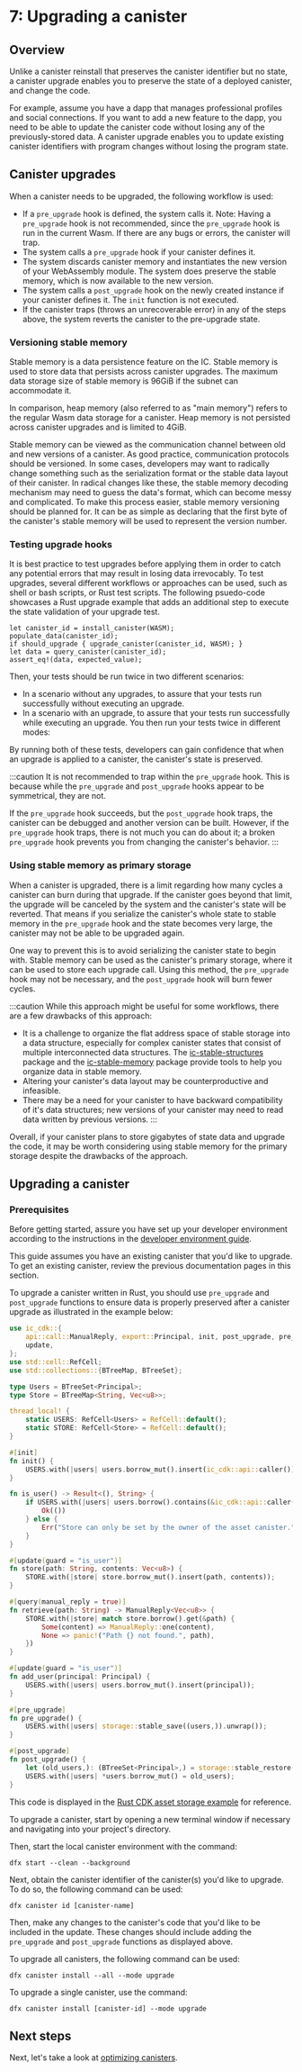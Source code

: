 # 7: Upgrading a canister

## Overview

Unlike a canister reinstall that preserves the canister identifier but no state, a canister upgrade enables you to preserve the state of a deployed canister, and change the code.

For example, assume you have a dapp that manages professional profiles and social connections. If you want to add a new feature to the dapp, you need to be able to update the canister code without losing any of the previously-stored data. A canister upgrade enables you to update existing canister identifiers with program changes without losing the program state.

## Canister upgrades
When a canister needs to be upgraded, the following workflow is used:
- If a `pre_upgrade` hook is defined, the system calls it. Note: Having a `pre_upgrade` hook is not recommended, since the `pre_upgrade` hook is run in the current Wasm. If there are any bugs or errors, the canister will trap. 
- The system calls a `pre_upgrade` hook if your canister defines it.
- The system discards canister memory and instantiates the new version of your WebAssembly module. The system does preserve the stable memory, which is now available to the new version.
- The system calls a `post_upgrade` hook on the newly created instance if your canister defines it. The `init` function is not executed.
- If the canister traps (throws an unrecoverable error) in any of the steps above, the system reverts the canister to the pre-upgrade state.

### Versioning stable memory

Stable memory is a data persistence feature on the IC. Stable memory is used to store data that persists across canister upgrades. The maximum data storage size of stable memory is 96GiB if the subnet can accommodate it. 

In comparison, heap memory (also referred to as "main memory") refers to the regular Wasm data storage for a canister. Heap memory is not persisted across canister upgrades and is limited to 4GiB. 

Stable memory can be viewed as the communication channel between old and new versions of a canister. As good practice, communication protocols should be versioned. In some cases, developers may want to radically change something such as the serialization format or the stable data layout of their canister. In radical changes like these, the stable memory decoding mechanism may need to guess the data's format, which can become messy and complicated. To make this process easier, stable memory versioning should be planned for. It can be as simple as declaring that the first byte of the canister's stable memory will be used to represent the version number. 

### Testing upgrade hooks

It is best practice to test upgrades before applying them in order to catch any potential errors that may result in losing data irrevocably. To test upgrades, several different workflows or approaches can be used, such as shell or bash scripts, or Rust test scripts. The following psuedo-code showcases a Rust upgrade example that adds an additional step to execute the state validation of your upgrade test. 

```
let canister_id = install_canister(WASM);
populate_data(canister_id);
if should_upgrade { upgrade_canister(canister_id, WASM); }
let data = query_canister(canister_id);
assert_eq!(data, expected_value);
```

Then, your tests should be run twice in two different scenarios:
- In a scenario without any upgrades, to assure that your tests run successfully without executing an upgrade.
- In a scenario with an upgrade, to assure that your tests run successfully while executing an upgrade. 
You then run your tests twice in different modes:

By running both of these tests, developers can gain confidence that when an upgrade is applied to a canister, the canister's state is preserved. 

:::caution
It is not recommended to trap within the `pre_upgrade` hook. This is because while the `pre_upgrade` and `post_upgrade` hooks appear to be symmetrical, they are not. 

If the `pre_upgrade` hook succeeds, but the `post_upgrade` hook traps, the canister can be debugged and another version can be built. However, if the `pre_upgrade` hook traps, there is not much you can do about it; a broken `pre_upgrade` hook prevents you from changing the canister's behavior. 
:::

### Using stable memory as primary storage

When a canister is upgraded, there is a limit regarding how many cycles a canister can burn during that upgrade. If the canister goes beyond that limit, the upgrade will be canceled by the system and the canister's state will be reverted. That means if you serialize the canister's whole state to stable memory in the `pre_upgrade` hook and the state becomes very large, the canister may not be able to be upgraded again. 

One way to prevent this is to avoid serializing the canister state to begin with. Stable memory can be used as the canister's primary storage, where it can be used to store each upgrade call. Using this method, the `pre_upgrade` hook may not be necessary, and the `post_upgrade` hook will burn fewer cycles. 

:::caution
While this approach might be useful for some workflows, there are a few drawbacks of this approach:
- It is a challenge to organize the flat address space of stable storage into a data structure, especially for complex canister states that consist of multiple interconnected data structures. The [ic-stable-structures](https://crates.io/crates/ic-stable-structures) package and the [ic-stable-memory](https://crates.io/crates/ic-stable-memory) package provide tools to help you organize data in stable memory.
- Altering your canister's data layout may be counterproductive and infeasible. 
- There may be a need for your canister to have backward compatibility of it's data structures; new versions of your canister may need to read data written by previous versions. 
:::

Overall, if your canister plans to store gigabytes of state data and upgrade the code, it may be worth considering using stable memory for the primary storage despite the drawbacks of the approach. 

## Upgrading a canister 

### Prerequisites

Before getting started, assure you have set up your developer environment according to the instructions in the [developer environment guide](./3-dev-env.md).

This guide assumes you have an existing canister that you'd like to upgrade. To get an existing canister, review the previous documentation pages in this section. 

To upgrade a canister written in Rust, you should use `pre_upgrade` and `post_upgrade` functions to ensure data is properly preserved after a canister upgrade as illustrated in the example below:

```rust
use ic_cdk::{
    api::call::ManualReply, export::Principal, init, post_upgrade, pre_upgrade, query, storage,
    update,
};
use std::cell::RefCell;
use std::collections::{BTreeMap, BTreeSet};

type Users = BTreeSet<Principal>;
type Store = BTreeMap<String, Vec<u8>>;

thread_local! {
    static USERS: RefCell<Users> = RefCell::default();
    static STORE: RefCell<Store> = RefCell::default();
}

#[init]
fn init() {
    USERS.with(|users| users.borrow_mut().insert(ic_cdk::api::caller()));
}

fn is_user() -> Result<(), String> {
    if USERS.with(|users| users.borrow().contains(&ic_cdk::api::caller())) {
        Ok(())
    } else {
        Err("Store can only be set by the owner of the asset canister.".to_string())
    }
}

#[update(guard = "is_user")]
fn store(path: String, contents: Vec<u8>) {
    STORE.with(|store| store.borrow_mut().insert(path, contents));
}

#[query(manual_reply = true)]
fn retrieve(path: String) -> ManualReply<Vec<u8>> {
    STORE.with(|store| match store.borrow().get(&path) {
        Some(content) => ManualReply::one(content),
        None => panic!("Path {} not found.", path),
    })
}

#[update(guard = "is_user")]
fn add_user(principal: Principal) {
    USERS.with(|users| users.borrow_mut().insert(principal));
}

#[pre_upgrade]
fn pre_upgrade() {
    USERS.with(|users| storage::stable_save((users,)).unwrap());
}

#[post_upgrade]
fn post_upgrade() {
    let (old_users,): (BTreeSet<Principal>,) = storage::stable_restore().unwrap();
    USERS.with(|users| *users.borrow_mut() = old_users);
}
```

This code is displayed in the [Rust CDK asset storage example](https://github.com/dfinity/cdk-rs/blob/main/examples/asset_storage/src/asset_storage_rs/lib.rs) for reference. 

To upgrade a canister, start by opening a new terminal window if necessary and navigating into your project's directory.

Then, start the local canister environment with the command:

```
dfx start --clean --background
```

Next, obtain the canister identifier of the canister(s) you'd like to upgrade. To do so, the following command can be used:

```
dfx canister id [canister-name]
```

Then, make any changes to the canister's code that you'd like to be included in the update. These changes should include adding the `pre_upgrade` and `post_upgrade` functions as displayed above. 

To upgrade all canisters, the following command can be used:

```
dfx canister install --all --mode upgrade
```

To upgrade a single canister, use the command:

```
dfx canister install [canister-id] --mode upgrade
```

## Next steps

Next, let's take a look at [optimizing canisters](./8-optimizing.md).
